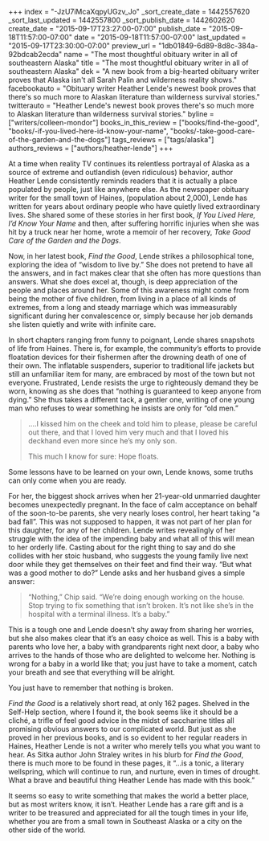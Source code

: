 +++
index = "-JzU7iMcaXqpyUGzv_Jo"
_sort_create_date = 1442557620
_sort_last_updated = 1442557800
_sort_publish_date = 1442602620
create_date = "2015-09-17T23:27:00-07:00"
publish_date = "2015-09-18T11:57:00-07:00"
date = "2015-09-18T11:57:00-07:00"
last_updated = "2015-09-17T23:30:00-07:00"
preview_url = "1db01849-6d89-8d8c-384a-92bdcab2ecda"
name = "The most thoughtful obituary writer in all of southeastern Alaska"
title = "The most thoughtful obituary writer in all of southeastern Alaska"
dek = "A new book from a big-hearted obituary writer proves that Alaska isn't all Sarah Palin and wilderness reality shows."
facebookauto = "Obituary writer Heather Lende's newest book proves that there's so much more to Alaskan literature than wilderness survival stories."
twitterauto = "Heather Lende's newest book proves there's so much more to Alaskan literature than wilderness survival stories."
byline = ["writers/colleen-mondor"]
books_in_this_review = ["books/find-the-good", "books/-if-you-lived-here-id-know-your-name", "books/-take-good-care-of-the-garden-and-the-dogs"]
tags_reviews = ["tags/alaska"]
authors_reviews = ["authors/heather-lende"]
+++

At a time when reality TV continues its relentless portrayal of Alaska as a source of extreme and outlandish (even ridiculous) behavior, author Heather Lende consistently reminds readers that it is actually a place populated by people, just like anywhere else. As the newspaper obituary writer for the small town of Haines, (population about 2,000), Lende has written for years about ordinary people who have quietly lived extraordinary lives. She shared some of these stories in her first book, *If You Lived Here, I’d Know Your Name* and then, after suffering horrific injuries when she was hit by a truck near her home, wrote a memoir of her recovery, *Take Good Care of the Garden and the Dogs*.

Now, in her latest book, *Find the Good*, Lende strikes a philosophical tone, exploring the idea of “wisdom to live by.” She does not pretend to have all the answers, and in fact makes clear that she often has more questions than answers. What she does excel at, though, is deep appreciation of the people and places around her. Some of this awareness might come from being the mother of five children, from living in a place of all kinds of extremes, from a long and steady marriage which was immeasurably significant during her convalescence or, simply because her job demands she listen quietly and write with infinite care. 

In short chapters ranging from funny to poignant, Lende shares snapshots of life from Haines. There is, for example, the community’s efforts to provide floatation devices for their fishermen after the drowning death of one of their own. The inflatable suspenders, superior to traditional life jackets but still an unfamiliar item for many, are embraced by most of the town but not everyone. Frustrated, Lende resists the urge to righteously demand they be worn, knowing as she does that “nothing is guaranteed to keep anyone from dying.” She thus takes a different tack, a gentler one, writing of one young man who refuses to wear something he insists are only for “old men.”

<blockquote><p class=“no indent”>….I kissed him on the cheek and told him to please, please be careful out there, and that I loved him very much and that I loved his deckhand even more since he’s my only son.</p>

<p class=“no indent”>This much I know for sure: Hope floats.</p></blockquote>

Some lessons have to be learned on your own, Lende knows, some truths can only come when you are ready.

For her, the biggest shock arrives when her 21-year-old unmarried daughter becomes unexpectedly pregnant. In the face of calm acceptance on behalf of the soon-to-be parents, she very nearly loses control, her heart taking “a bad fall”. This was not supposed to happen, it was not part of her plan for this daughter, for any of her children. Lende writes revealingly of her struggle with the idea of the impending baby and what all of this will mean to her orderly life. Casting about for the right thing to say and do she collides with her stoic husband, who suggests the young family live next door while they get themselves on their feet and find their way. “But what was a good mother to do?” Lende asks and her husband gives a simple answer:

<blockquote>“Nothing,” Chip said. “We’re doing enough working on the house. Stop trying to fix something that isn’t broken. It’s not like she’s in the hospital with a terminal illness. It’s a baby.”</blockquote>

This is a tough one and Lende doesn’t shy away from sharing her worries, but she also makes clear that it’s an easy choice as well. This is a baby with parents who love her, a baby with grandparents right next door, a baby who arrives to the hands of those who are delighted to welcome her. Nothing is wrong for a baby in a world like that; you just have to take a moment, catch your breath and see that everything will be alright.

You just have to remember that nothing is broken.

*Find the Good* is a relatively short read, at only 162 pages. Shelved in the Self-Help section, where I found it, the book seems like it should be a cliché, a trifle of feel good advice in the midst of saccharine titles all promising obvious answers to our complicated world. But just as she proved in her previous books, and is so evident to her regular readers in Haines, Heather Lende is not a writer who merely tells you what you want to hear. As Sitka author John Straley writes in his blurb for *Find the Good*, there is much more to be found in these pages, it “...is a tonic, a literary wellspring, which will continue to run, and nurture, even in times of drought. What a brave and beautiful thing Heather Lende has made with this book.”

It seems so easy to write something that makes the world a better place, but as most writers know, it isn’t. Heather Lende has a rare gift and is a writer to be treasured and appreciated for all the tough times in your life, whether you are from a small town in Southeast Alaska or a city on the other side of the world.  